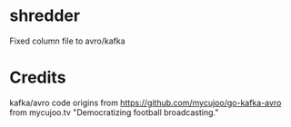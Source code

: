 # shredder
Fixed column file to avro/kafka 

# Credits
kafka/avro code origins from https://github.com/mycujoo/go-kafka-avro from mycujoo.tv "Democratizing football broadcasting."

